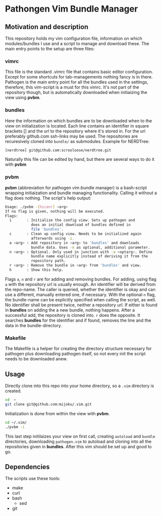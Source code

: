 # Pathongen Vim Bundle Manager
## Motivation and description
This repository holds my vim configuration file, information on which modules/bundles I use and a script to manage and download these.
The main entry points to the setup are three files:
### vimrc
This file is the standard .vimrc file that contains basic editor configuration. Except for some shortcuts for tab-managements nothing fancy is in there.
Pathogen is the main entry point for all the bundles used in the settings, therefore, this vim-script is a must for this vimrc. It's not part of the repository though, but is automatically downloaded when initiaizing the view using **pvbm**.
### bundles
Here the information on which bundles are to be downloaded when to the view on initialization is located. Each line contains an identifier in square brackets [] and the url to the repository where it's stored in. For the url preferably github.com ssh-links may be used. The repositories are recuresively cloned into `bundle/` as submodules.
Example for NERDTree:
``` bash
[nerdtree] git@github.com:scrooloose/nerdtree.git
```
Naturally this file can be edited by hand, but there are several ways to do it with **pvbm**
### pvbm
**pvbm** (abbreviation for *p*athogen *v*im *b*undle *m*anager) is a bash-script wrapping initiaization and bundle managing functionality. Calling it without a flag does nothing. 
The script's help output:
``` bash
Usage: ./pvbm -[hicanr] <arg>
If no flag is given, nothing will be executed.
Flags:
  i       : Initialize the config view. Sets up pathogen and
            does an initial download of bundles defined in 
            file 'bundles'.
  c       : Clean up config view. Needs to be initialized again
            afterwards using -i.
  a <arg> : Add repository in <arg> to 'bundles' and downloads
            bundle data. Uses -n as optional, additional parameter.
  n <arg> : Optional. Only used in junction with -a <optarg>. Define 
            bundle name explicitly instead of deriving it from the 
            repository path.
  r <arg> : Remove the bundle in <arg> from 'bundles' and view.
  h       : Show this help.
```
Flags `a`, `n` and `r` are for adding and removing bundles. 
For adding, using flag `a` with the repository url is usually enough. An identifier will be derived from the repo-name. The caller is queried, whether the identifier is okay and can use a different, manually entered one, if necessary. With the optional `n` flag, the bundle-name can be explicitly specified when calling the script, as well.
No identifier shall be present twice, neither a repository url. If either is found in **bundles** on adding the a new bundle, nothing happens.
After a successful add, the repository is cloned into.
`r` does the opposite. It searches **bundles** for the identifier and if found, removes the line and the data in the bundle-directory.
### Makefile
The Makefile is a helper for creating the directory structure necessary for pathogen plus downloading pathogen itself, so not every init the script needs to be downloaded anew.
## Usage
Directly clone into this repo into your home directory, so a `.vim` directory is created.
``` bash
cd  ~
git clone git@github.com:mijoku/.vim.git
```
Initialization is done from within the view with **pvbm**.
``` bash
cd ~/.vim/
./pvbm -i
```
This last step initilaizes your view on first call, creating `autoload` and `bundle` directories, downloading `pathogen.vim` to autoload and cloning into all the repositories given in **bundles**.
After this vim should be set up and good to go.
## Dependencies
The scripts use these tools:
* make
* curl
* bash
  * sed
* git


